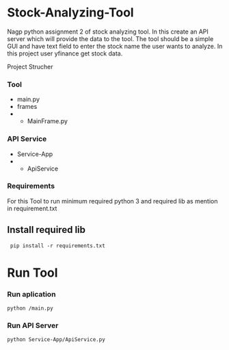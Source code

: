 # Stock-Analyzing-Tool
Nagp python assignment 2 of stock analyzing tool. In this create an API server which will provide the data to the tool. The tool should be a simple GUI and have text field to enter the stock name the user wants to analyze. In this project user yfinance get stock data.

Project Strucher 

### Tool ###
- main.py
- frames
- - MainFrame.py

### API Service ###
- Service-App
- - ApiService

### Requirements ###
For this Tool to run minimum required python 3 and required lib as mention in requirement.txt

## Install required lib ##
```
 pip install -r requirements.txt
```

# Run Tool #

### Run aplication ###
```
python /main.py
```

### Run API Server ###
```
python Service-App/ApiService.py
```

